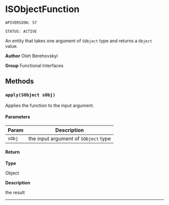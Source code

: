 # ISObjectFunction

`APIVERSION: 57`

`STATUS: ACTIVE`

An entity that takes one argument of `SObject` type and returns a `Object` value.


**Author** Oleh Berehovskyi


**Group** Functional Interfaces

## Methods
### `apply(SObject sObj)`

Applies the function to the input argument.

#### Parameters
|Param|Description|
|---|---|
|`sObj`|the input argument of `SObject` type|

#### Return

**Type**

Object

**Description**

the result

---
